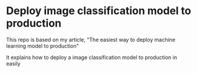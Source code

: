 # Deploy image classification model to production

This repo is based on my article, "The easiest way to deploy machine learning model to production"

It explains how to deploy a image classification model to production in easily  
